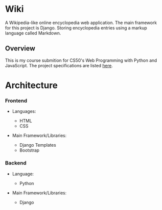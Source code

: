 # Wiki
A Wikipedia-like online encyclopedia web application. The main framework for this project is Django. Storing encyclopedia entries using a markup language called Markdown.

## Overview
This is my course submition for CS50's Web Programming with Python and JavaScript. The project specifications are listed [here](https://cs50.harvard.edu/web/2020/projects/1/wiki/).

# Architecture
### Frontend
* Languages:
  * HTML
  * CSS

* Main Framework/Libraries:
  * Django Templates
  * Bootstrap

### Backend

* Language:
  * Python

* Main Framework/Libraries:
  * Django
